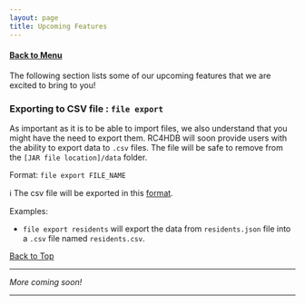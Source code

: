 ```yaml
---
layout: page
title: Upcoming Features
---
```


#### [Back to Menu](../UserGuide.md)

The following section lists some of our upcoming features that we are excited to bring to you!

### Exporting to CSV file : `file export`

As important as it is to be able to import files, we also understand that you might have the need to export them.
RC4HDB will soon provide users with the ability to export data to `.csv` files.
The file will be safe to remove from the `[JAR file location]/data` folder.

Format: `file export FILE_NAME`

:information_source: The csv file will be exported in this [format](file-management.md#csv-file-format).<br>

Examples:
* `file export residents` will export the data from `residents.json` file into a `.csv` file named `residents.csv`.

[Back to Top](#back-to-menuuserguidemd)

---

*More coming soon!*

---

